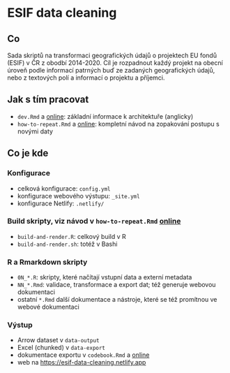 # ESIF data cleaning

<!-- badges: start -->
<!-- badges: end -->

## Co 

Sada skriptů na transformaci geografických údajů o projektech EU fondů (ESIF) v ČR z obodbí 2014-2020. Cíl je rozpadnout každý projekt na obecní úroveň podle informací patrných buď ze zadaných geografických údajů, nebo z textových polí a informací o projektu a příjemci.

## Jak s tím pracovat

- `dev.Rmd` a [online](esif-data-cleaning.netlify.app/dev.html): základní informace k architektuře (anglicky)
- `how-to-repeat.Rmd` a [online](esif-data-cleaning.netlify.app/how-to-repeat.html): kompletní návod na zopakování postupu s novými daty

## Co je kde

### Konfigurace

- celková konfigurace: `config.yml`
- konfigurace webového výstupu: `_site.yml`
- konfigurace Netlify: `.netlify/`

### Build skripty, viz návod v `how-to-repeat.Rmd` [online](how-to-repeat.html)

- `build-and-render.R`: celkový build v R
- `build-and-render.sh`: totéž v Bashi

### R a Rmarkdown skripty

- `0N_*.R`: skripty, které načítají vstupní data a externí metadata
- `NN_*.Rmd`: validace, transformace a export dat; též generuje webovou dokumentaci
- ostatní `*.Rmd` další dokumentace a nástroje, které se též promítnou ve webové dokumentaci

### Výstup

- Arrow dataset v `data-output`
- Excel (chunked) v `data-export`
- dokumentace exportu v `codebook.Rmd` a [online](codebook.html)
- web na <https://esif-data-cleaning.netlify.app>

